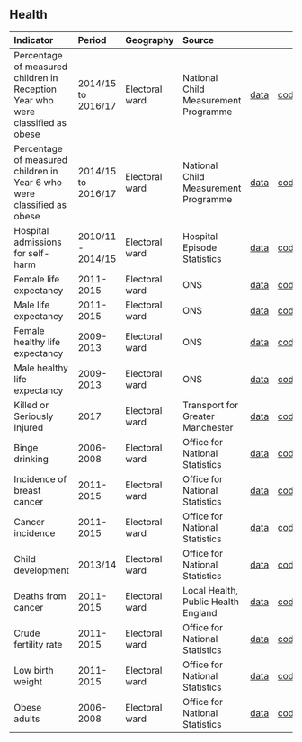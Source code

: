 ## Health

| Indicator     | Period        | Geography       | Source      | &nbsp;        | &nbsp;         |
|:------------- |:------------- |:------------- |:------------- |:------------- | :------------- |
| Percentage of measured children in Reception Year who were classified as obese | 2014/15 to 2016/17 | Electoral ward | National Child Measurement Programme | [data](data/obese_children_reception.csv) | [code](code/obese_children_reception.R) |
| Percentage of measured children in Year 6 who were classified as obese | 2014/15 to 2016/17 | Electoral ward | National Child Measurement Programme | [data](data/obese_children_year_6.csv) | [code](code/obese_children_year_6.R) |
| Hospital admissions for self-harm | 2010/11 - 2014/15 | Electoral ward | Hospital Episode Statistics | [data](data/hospital_admissions_self_harm.csv) | [code](code/hospital_admissions_self_harm.R) |
| Female life expectancy | 2011-2015 | Electoral ward | ONS | [data](data/female_life_expectancy.csv) | [code](code/female_life_expectancy.R) |
| Male life expectancy | 2011-2015 | Electoral ward | ONS | [data](male_life_expectancy.csv) | [code](R/male_life_expectancy.R) |
| Female healthy life expectancy | 2009-2013 | Electoral ward | ONS | [data](data/female_healthy_life_expectancy.csv) | [code](code/female_life_expectancy.R) |
| Male healthy life expectancy | 2009-2013 | Electoral ward | ONS | [data](data/male_healthy_life_expectancy.csv) | [code](code/male_healthy_life_expectancy.R) |
| Killed or Seriously Injured | 2017 | Electoral ward | Transport for Greater Manchester | [data](data/ksi.csv) | [code](code/ksi.R) |
| Binge drinking | 2006-2008 | Electoral ward | Office for National Statistics | [data](data/binge_drinking.csv) | [code](code/binge_drinking.R) |
| Incidence of breast cancer | 2011-2015 | Electoral ward | Office for National Statistics | [data](data/breast_cancer.csv) | [code](code/breast_cancer.R) |
| Cancer incidence | 2011-2015 | Electoral ward | Office for National Statistics | [data](data/cancer_incidence.csv) | [code](code/cancer_incidence.R) |
| Child development | 2013/14 | Electoral ward | Office for National Statistics | [data](data/child_development.csv) | [code](code/child_development.R) |
| Deaths from cancer | 2011-2015 | Electoral ward | Local Health, Public Health England | [data](data/deaths_from_cancer.csv) | [code](code/deaths_from_cancer.R) |
| Crude fertility rate | 2011-2015 | Electoral ward | Office for National Statistics | [data](data/fertility_rate.csv) | [code](code/fertility_rate.R) |
| Low birth weight | 2011-2015 | Electoral ward | Office for National Statistics | [data](data/low_birth_weight.csv) | [code](code/low_birth_weight.R) |
| Obese adults | 2006-2008 | Electoral ward | Office for National Statistics | [data](data/obese_adults.csv) | [code](code/obese_adults.R) |
